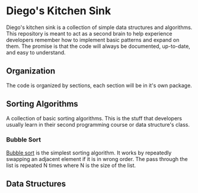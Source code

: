 # Diego's Kitchen Sink
Diego's kitchen sink is a collection of simple data structures and algorithms. This repository is meant to act as a second brain to help experience developers  remember how to implement basic patterns and expand on them. The promise is that the code will always be documented, up-to-date, and easy to understand.

## Organization
The code is organized by sections, each section will be in it's own package.

## Sorting Algorithms
A collection of basic sorting algorithms. This is the stuff that developers usually learn in their second programming course or data structure's class.

### Bubble Sort
[Bubble sort](https://en.wikipedia.org/wiki/Bubble_sort) is the simplest sorting algorithm. It works by repeatedly swapping an adjacent element if it is in wrong order. The pass through the list is repeated N times where N is the size of the list.

## Data Structures
